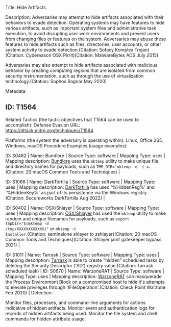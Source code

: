 Title: Hide Artifacts

Description: Adversaries may attempt to hide artifacts associated with their behaviors to evade detection. Operating systems may have features to hide various artifacts, such as important system files and administrative task execution, to avoid disrupting user work environments and prevent users from changing files or features on the system. Adversaries may abuse these features to hide artifacts such as files, directories, user accounts, or other system activity to evade detection.(Citation: Sofacy Komplex Trojan)(Citation: Cybereason OSX Pirrit)(Citation: MalwareBytes ADS July 2015)

Adversaries may also attempt to hide artifacts associated with malicious behavior by creating computing regions that are isolated from common security instrumentation, such as through the use of virtualization technology.(Citation: Sophos Ragnar May 2020)

Metadata:

## ID: T1564

Related Tactics (the tactic objectives that T1564 can be used to accomplish): Defense Evasion URL: https://attack.mitre.org/techniques/T1564

Platforms (the system the adversary is operating within): Linux, Office 365, Windows, macOS Procedure Examples (usage examples):

ID: S0482 | Name: Bundlore | Source Type: software | Mapping Type: uses | Mapping description: [Bundlore](https://attack.mitre.org/software/S0482) uses the <code>mktemp</code> utility to make unique file and directory names for payloads, such as <code>TMP_DIR='mktemp -d -t x</code>.(Citation: 20 macOS Common Tools and Techniques) |

ID: S1066 | Name: DarkTortilla | Source Type: software | Mapping Type: uses | Mapping description: [DarkTortilla](https://attack.mitre.org/software/S1066) has used '%HiddenReg%' and '%HiddenKey%' as part of its persistence via the Windows registry.(Citation: Secureworks DarkTortilla Aug 2022) |

ID: S0402 | Name: OSX/Shlayer | Source Type: software | Mapping Type: uses | Mapping description: [OSX/Shlayer](https://attack.mitre.org/software/S0402) has used the <code>mktemp</code> utility to make random and unique filenames for payloads, such as <code>export tmpDir="$(mktemp -d /tmp/XXXXXXXXXXXX)"</code> or <code>mktemp -t Installer</code>.(Citation: sentinelone shlayer to zshlayer)(Citation: 20 macOS Common Tools and Techniques)(Citation: Shlayer jamf gatekeeper bypass 2021) |

ID: S1011 | Name: Tarrask | Source Type: software | Mapping Type: uses | Mapping description: [Tarrask](https://attack.mitre.org/software/S1011) is able to create "hidden" scheduled tasks by deleting the Security Descriptor ('SD') registry value.(Citation: Tarrask scheduled task) | ID: S0670 | Name: WarzoneRAT | Source Type: software | Mapping Type: uses | Mapping description: [WarzoneRAT](https://attack.mitre.org/software/S0670) can masquerade the Process Environment Block on a compromised host to hide it's attempts to elevate privileges through 'IFileOperation'.(Citation: Check Point Warzone Feb 2020) | Detection:

Monitor files, processes, and command-line arguments for actions indicative of hidden artifacts. Monitor event and authentication logs for records of hidden artifacts being used. Monitor the file system and shell commands for hidden attribute usage.